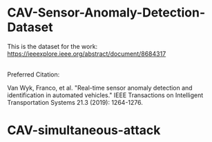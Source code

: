 # CAV-Sensor-Anomaly-Detection-Dataset
This is the dataset for the work: https://ieeexplore.ieee.org/abstract/document/8684317

<br>Preferred Citation:

Van Wyk, Franco, et al. "Real-time sensor anomaly detection and identification in automated vehicles." IEEE Transactions on Intelligent Transportation Systems 21.3 (2019): 1264-1276.
# CAV-simultaneous-attack
